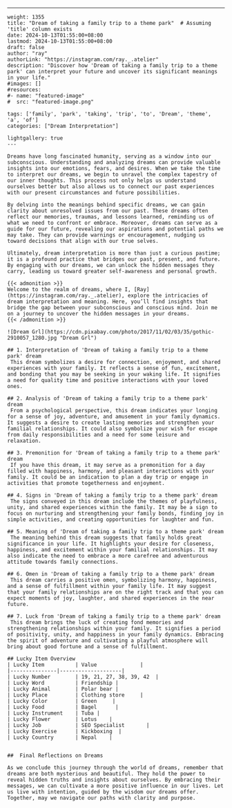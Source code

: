 ---
    weight: 1355
    title: "Dream of taking a family trip to a theme park"  # Assuming 'title' column exists
    date: 2024-10-13T01:55:00+08:00
    lastmod: 2024-10-13T01:55:00+08:00
    draft: false
    author: "ray"
    authorLink: "https://instagram.com/ray._.atelier"
    description: "Discover how 'Dream of taking a family trip to a theme park' can interpret your future and uncover its significant meanings in your life."
    #images: []
    #resources:
    #- name: "featured-image"
    #  src: "featured-image.png"
    
    tags: ['family', 'park', 'taking', 'trip', 'to', 'Dream', 'theme', 'a', 'of']
    categories: ["Dream Interpretation"]
    
    lightgallery: true
    ---
    
    Dreams have long fascinated humanity, serving as a window into our subconscious. Understanding and analyzing dreams can provide valuable insights into our emotions, fears, and desires. When we take the time to interpret our dreams, we begin to unravel the complex tapestry of our inner thoughts. This process not only helps us understand ourselves better but also allows us to connect our past experiences with our present circumstances and future possibilities.
    
    By delving into the meanings behind specific dreams, we can gain clarity about unresolved issues from our past. These dreams often reflect our memories, traumas, and lessons learned, reminding us of what we need to confront or embrace. Moreover, dreams can serve as a guide for our future, revealing our aspirations and potential paths we may take. They can provide warnings or encouragement, nudging us toward decisions that align with our true selves.
    
    Ultimately, dream interpretation is more than just a curious pastime; it is a profound practice that bridges our past, present, and future. By engaging with our dreams, we can unlock the hidden messages they carry, leading us toward greater self-awareness and personal growth.
    
    {{< admonition >}}
    Welcome to the realm of dreams, where I, [Ray](https://instagram.com/ray._.atelier), explore the intricacies of dream interpretation and meaning. Here, you’ll find insights that bridge the gap between your subconscious and conscious mind. Join me on a journey to uncover the hidden messages in your dreams.
    {{< /admonition >}}
    
    ![Dream Grl](https://cdn.pixabay.com/photo/2017/11/02/03/35/gothic-2910057_1280.jpg "Dream Grl")
    
    ## 1. Interpretation of 'Dream of taking a family trip to a theme park' dream
     This dream symbolizes a desire for connection, enjoyment, and shared experiences with your family. It reflects a sense of fun, excitement, and bonding that you may be seeking in your waking life. It signifies a need for quality time and positive interactions with your loved ones.
    
    ## 2. Analysis of 'Dream of taking a family trip to a theme park' dream
     From a psychological perspective, this dream indicates your longing for a sense of joy, adventure, and amusement in your family dynamics. It suggests a desire to create lasting memories and strengthen your familial relationships. It could also symbolize your wish for escape from daily responsibilities and a need for some leisure and relaxation.
    
    ## 3. Premonition for 'Dream of taking a family trip to a theme park' dream
     If you have this dream, it may serve as a premonition for a day filled with happiness, harmony, and pleasant interactions with your family. It could be an indication to plan a day trip or engage in activities that promote togetherness and enjoyment.
    
    ## 4. Signs in 'Dream of taking a family trip to a theme park' dream
     The signs conveyed in this dream include the themes of playfulness, unity, and shared experiences within the family. It may be a sign to focus on nurturing and strengthening your family bonds, finding joy in simple activities, and creating opportunities for laughter and fun.
    
    ## 5. Meaning of 'Dream of taking a family trip to a theme park' dream
     The meaning behind this dream suggests that family holds great significance in your life. It highlights your desire for closeness, happiness, and excitement within your familial relationships. It may also indicate the need to embrace a more carefree and adventurous attitude towards family connections.
    
    ## 6. Omen in 'Dream of taking a family trip to a theme park' dream
     This dream carries a positive omen, symbolizing harmony, happiness, and a sense of fulfillment within your family life. It may suggest that your family relationships are on the right track and that you can expect moments of joy, laughter, and shared experiences in the near future.
    
    ## 7. Luck from 'Dream of taking a family trip to a theme park' dream
     This dream brings the luck of creating fond memories and strengthening relationships within your family. It signifies a period of positivity, unity, and happiness in your family dynamics. Embracing the spirit of adventure and cultivating a playful atmosphere will bring about good fortune and a sense of fulfillment.
    
    ## Lucky Item Overview
    | Lucky Item          | Value              |
    |---------------|--------------------|
    | Lucky Number        | 19, 21, 27, 38, 39, 42  |
    | Lucky Word          | Friendship |
    | Lucky Animal        | Polar bear |
    | Lucky Place         | Clothing store     |
    | Lucky Color         | Green     |
    | Lucky Food          | Bagel      |
    | Lucky Instrument    | Tuba |
    | Lucky Flower        | Lotus    |
    | Lucky Job           | SEO Specialist       |
    | Lucky Exercise      | Kickboxing  |
    | Lucky Country       | Nepal    |
    
    
    ##  Final Reflections on Dreams
    
    As we conclude this journey through the world of dreams, remember that dreams are both mysterious and beautiful. They hold the power to reveal hidden truths and insights about ourselves. By embracing their messages, we can cultivate a more positive influence in our lives. Let us live with intention, guided by the wisdom our dreams offer. Together, may we navigate our paths with clarity and purpose.
    